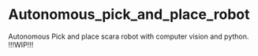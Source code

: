 # Autonomous_pick_and_place_robot
Autonomous Pick and place scara robot with computer vision and python.
!!!WIP!!!
